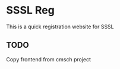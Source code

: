 # SSSL Reg 

This is a quick registration website for SSSL

## TODO 

Copy frontend from cmsch project

